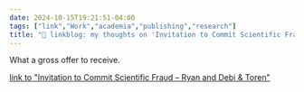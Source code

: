 ```yaml
---
date: 2024-10-15T19:21:51-04:00
tags: ["link","Work","academia","publishing","research"]
title: "🔗 linkblog: my thoughts on 'Invitation to Commit Scientific Fraud – Ryan and Debi & Toren'"
---
```

What a gross offer to receive.

[link to "Invitation to Commit Scientific Fraud – Ryan and Debi & Toren"](https://www.ryananddebi.com/2024/10/14/invitation-to-commit-scientific-fraud/)